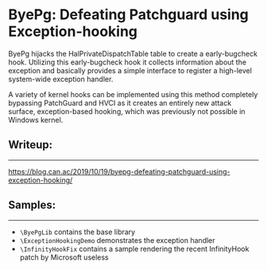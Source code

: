 # ByePg: Defeating Patchguard using Exception-hooking

ByePg hijacks the HalPrivateDispatchTable table to create a early-bugcheck hook. Utilizing this early-bugcheck hook it collects information about the exception and basically provides a simple interface to register a high-level system-wide exception handler.

A variety of kernel hooks can be implemented using this method completely bypassing PatchGuard and HVCI as it creates an entirely new attack surface, exception-based hooking, which was previously not possible in Windows kernel.

## Writeup:
-----
https://blog.can.ac/2019/10/19/byepg-defeating-patchguard-using-exception-hooking/

## Samples:
-----
- `\ByePgLib` contains the base library
- `\ExceptionHookingDemo` demonstrates the exception handler 
- `\InfinityHookFix` contains a sample rendering the recent InfinityHook patch by Microsoft useless